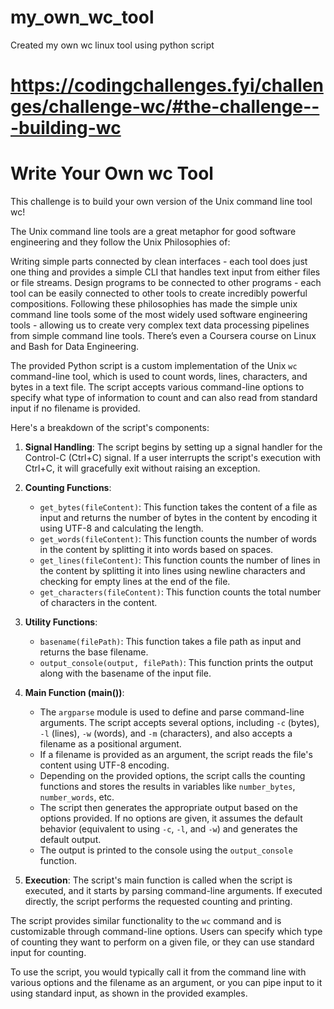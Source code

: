 # my_own_wc_tool
Created my own wc linux tool using python script
# https://codingchallenges.fyi/challenges/challenge-wc/#the-challenge---building-wc
# Write Your Own wc Tool
This challenge is to build your own version of the Unix command line tool wc!

The Unix command line tools are a great metaphor for good software engineering and they follow the Unix Philosophies of:

Writing simple parts connected by clean interfaces - each tool does just one thing and provides a simple CLI that handles text input from either files or file streams.
Design programs to be connected to other programs - each tool can be easily connected to other tools to create incredibly powerful compositions.
Following these philosophies has made the simple unix command line tools some of the most widely used software engineering tools - allowing us to create very complex text data processing pipelines from simple command line tools. There’s even a Coursera course on Linux and Bash for Data Engineering.

The provided Python script is a custom implementation of the Unix `wc` command-line tool, which is used to count words, lines, characters, and bytes in a text file. The script accepts various command-line options to specify what type of information to count and can also read from standard input if no filename is provided.

Here's a breakdown of the script's components:

1. **Signal Handling**: The script begins by setting up a signal handler for the Control-C (Ctrl+C) signal. If a user interrupts the script's execution with Ctrl+C, it will gracefully exit without raising an exception.

2. **Counting Functions**:
   - `get_bytes(fileContent)`: This function takes the content of a file as input and returns the number of bytes in the content by encoding it using UTF-8 and calculating the length.
   - `get_words(fileContent)`: This function counts the number of words in the content by splitting it into words based on spaces.
   - `get_lines(fileContent)`: This function counts the number of lines in the content by splitting it into lines using newline characters and checking for empty lines at the end of the file.
   - `get_characters(fileContent)`: This function counts the total number of characters in the content.

3. **Utility Functions**:
   - `basename(filePath)`: This function takes a file path as input and returns the base filename.
   - `output_console(output, filePath)`: This function prints the output along with the basename of the input file.

4. **Main Function (main())**:
   - The `argparse` module is used to define and parse command-line arguments. The script accepts several options, including `-c` (bytes), `-l` (lines), `-w` (words), and `-m` (characters), and also accepts a filename as a positional argument.
   - If a filename is provided as an argument, the script reads the file's content using UTF-8 encoding.
   - Depending on the provided options, the script calls the counting functions and stores the results in variables like `number_bytes`, `number_words`, etc.
   - The script then generates the appropriate output based on the options provided. If no options are given, it assumes the default behavior (equivalent to using `-c`, `-l`, and `-w`) and generates the default output.
   - The output is printed to the console using the `output_console` function.

5. **Execution**: The script's main function is called when the script is executed, and it starts by parsing command-line arguments. If executed directly, the script performs the requested counting and printing.

The script provides similar functionality to the `wc` command and is customizable through command-line options. Users can specify which type of counting they want to perform on a given file, or they can use standard input for counting.

To use the script, you would typically call it from the command line with various options and the filename as an argument, or you can pipe input to it using standard input, as shown in the provided examples.


